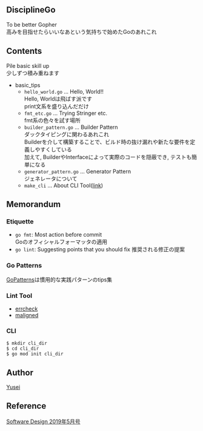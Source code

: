 ## DisciplineGo
To be better Gopher  
高みを目指せたらいいなあという気持ちで始めたGoのあれこれ

## Contents
Pile basic skill up  
少しずつ積み重ねます
- basic_tips
    - `hello_world.go` ... Hello, World!!  
      Hello, Worldは飛ばす派です  
      print文系を盛り込んだだけ
    - `fmt_etc.go` ... Trying Stringer etc.  
    fmt系の色々を試す場所
    - `builder_pattern.go` ... Builder Pattern  
    ダックタイピングに関わるあれこれ  
    Builderを介して構築することで、ビルド時の抜け漏れや新たな要件を定義しやすくしている  
    加えて, BuilderやInterfaceによって実際のコードを隠蔽でき, テストも簡単になる  
    - `generator_pattern.go` ... Generator Pattern  
    ジェネレータについて
    - `make_cli` ... About CLI Tool([link](#CLI))

## Memorandum
### Etiquette
- `go fmt`: Most action before commit  
    Goのオフィシャルフォーマッタの適用
- `go lint`: Suggesting points that you should fix
    推奨される修正の提案

### Go Patterns
[GoPatterns](http://tmrts.com/go-patterns/)は慣用的な実践パターンのtips集

### Lint Tool
- [errcheck](https://github.com/kisielk/errcheck)
- [maligned](https://github.com/mdempsky/maligned)

### CLI

```
$ mkdir cli_dir
$ cd cli_dir
$ go mod init cli_dir 
```

## Author
[Yusei](https://github.com/index30)

## Reference
[Software Design 2019年5月号](https://gihyo.jp/magazine/SD/archive/2019/201905)